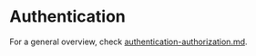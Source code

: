 # Authentication

For a general overview, check [authentication-authorization.md](../../advanced-topics/authentication/authentication-authorization.md "mention").
